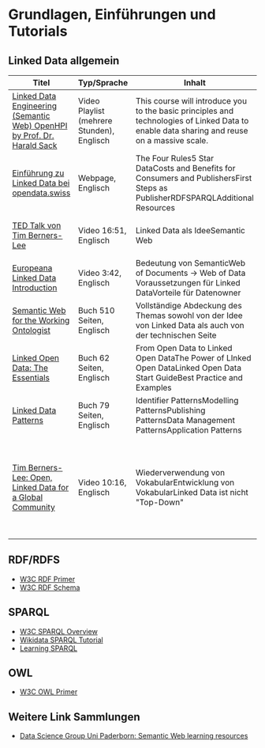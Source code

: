# Grundlagen, Einführungen und Tutorials

## Linked Data allgemein

| Titel                                                                                                                                               | Typ/Sprache                                | Inhalt                                                                                                                                      | Kommentar                                                                                                                                                                                          |
|-----------------------------------------------------------------------------------------------------------------------------------------------------|--------------------------------------------|---------------------------------------------------------------------------------------------------------------------------------------------|----------------------------------------------------------------------------------------------------------------------------------------------------------------------------------------------------|
| [Linked Data Engineering (Semantic Web) OpenHPI by Prof. Dr. Harald Sack](https://www.youtube.com/playlist?list=PLoOmvuyo5UAfY6jb46jCpMoqb-dbVewxg) | Video Playlist (mehrere Stunden), Englisch | This course will introduce you to the basic principles and technologies of Linked Data to enable data sharing and reuse on a massive scale. | Vertiefter Einstieg über einen Semesterkurs, akademisches Niveau                                                                                                                                   |
| [Einführung zu Linked Data bei opendata.swiss](https://handbook.opendata.swiss/de/content/glossar/bibliothek/linked-open-data.html)                 | Webpage, Englisch                          | The Four Rules5 Star DataCosts and Benefits for Consumers and PublishersFirst Steps as PublisherRDFSPARQLAdditional Resources               | Kompakte Einführung, auch für Data Owner                                                                                                                                                           |
| [TED Talk von Tim Berners-Lee](https://youtu.be/OM6XIICm_qo)                                                                                        | Video 16:51, Englisch                      | Linked Data als IdeeSemantic Web                                                                                                            | Leidenschaftliches Plädoyer für Linked Data vom Begründer des WWW                                                                                                                                  |
| [Europeana Linked Data Introduction](https://vimeo.com/36752317)                                                                                    | Video 3:42, Englisch                       | Bedeutung von SemanticWeb of Documents -> Web of Data Voraussetzungen für Linked DataVorteile für Datenowner                                | Grundidee von Linked Data, Fokus auf Gedächtnisinstitutionen                                                                                                                                       |
| [Semantic Web for the Working Ontologist](https://dl.acm.org/doi/book/10.1145/3382097)                                                              | Buch 510 Seiten, Englisch                  | Vollständige Abdeckung des Themas sowohl von der Idee von Linked Data als auch von der technischen Seite                                    | Standardwerk zum Thema                                                                                                                                                                             |
| [Linked Open Data: The Essentials](https://semantic-web.com/LOD-TheEssentials.pdf)                                                                  | Buch 62 Seiten, Englisch                   | From Open Data to Linked Open DataThe Power of LInked Open DataLinked Open Data Start GuideBest Practice and Examples                       | weniger Umfangreich, Fokus auf Entscheider, kommerzielles Interesse der Autoren                                                                                                                    |
| [Linked Data Patterns](https://patterns.dataincubator.org/book/index.html)                                                                          | Buch 79 Seiten, Englisch                   | Identifier PatternsModelling PatternsPublishing PatternsData Management PatternsApplication Patterns                                        | Best Practices für Linked Data Engineers, keine Einführung ins Thema Linked Data                                                                                                                   |
| [Tim Berners-Lee: Open, Linked Data for a Global Community](https://youtu.be/ga1aSJXCFe0)                                                           | Video 10:16, Englisch                      | Wiederverwendung von VokabularEntwicklung von VokabularLinked Data ist nicht "Top-Down"                                                     | Gute Erklärung, dass Linked Data nicht erst nach Konsens aller beteiligter erstellt werden kann, sondern man klein anfangen und diese Arbeit, egal was passiert, weiter- und wiederverwenden kann. |

## RDF/RDFS

* [W3C RDF Primer](https://www.w3.org/TR/rdf11-primer/)
* [W3C RDF Schema](https://www.w3.org/TR/rdf-schema/)

## SPARQL

* [W3C SPARQL Overview](https://www.w3.org/TR/sparql11-overview/)
* [Wikidata SPARQL Tutorial](https://www.wikidata.org/wiki/Wikidata:SPARQL_tutorial)
* [Learning SPARQL](http://www.learningsparql.com/)

## OWL

* [W3C OWL Primer](https://www.w3.org/TR/2012/REC-owl2-primer-20121211/)

## Weitere Link Sammlungen

* [Data Science Group Uni Paderborn: Semantic Web learning resources](https://dice-research.org/news/2022-07-26_Learn-RDF/)
